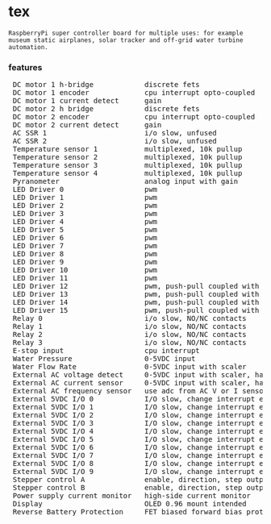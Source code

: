 # tex
    RaspberryPi super controller board for multiple uses: for example museum static airplanes, solar tracker and off-grid water turbine automation.  

### features
<pre>
 DC motor 1 h-bridge            discrete fets
 DC motor 1 encoder             cpu interrupt opto-coupled
 DC motor 1 current detect      gain
 DC motor 2 h bridge            discrete fets
 DC motor 2 encoder             cpu interrupt opto-coupled
 DC motor 2 current detect      gain
 AC SSR 1                       i/o slow, unfused
 AC SSR 2                       i/o slow, unfused
 Temperature sensor 1           multiplexed, 10k pullup
 Temperature sensor 2           multiplexed, 10k pullup
 Temperature sensor 3           multiplexed, 10k pullup
 Temperature sensor 4           multiplexed, 10k pullup
 Pyranometer                    analog input with gain
 LED Driver 0                   pwm
 LED Driver 1                   pwm
 LED Driver 2                   pwm
 LED Driver 3                   pwm
 LED Driver 4                   pwm
 LED Driver 5                   pwm
 LED Driver 6                   pwm
 LED Driver 7                   pwm
 LED Driver 8                   pwm
 LED Driver 9                   pwm
 LED Driver 10                  pwm
 LED Driver 11                  pwm
 LED Driver 12                  pwm, push-pull coupled with 13
 LED Driver 13                  pwm, push-pull coupled with 12
 LED Driver 14                  pwm, push-pull coupled with 15
 LED Driver 15                  pwm, push-pull coupled with 14
 Relay 0                        i/o slow, NO/NC contacts
 Relay 1                        i/o slow, NO/NC contacts
 Relay 2                        i/o slow, NO/NC contacts
 Relay 3                        i/o slow, NO/NC contacts
 E-stop input                   cpu interrupt
 Water Pressure                 0-5VDC input
 Water Flow Rate                0-5VDC input with scaler
 External AC voltage detect     0-5VDC input with scaler, half-wave
 External AC current sensor     0-5VDC input with scaler, half-wave
 External AC frequency sensor   use adc from AC V or I sensor
 External 5VDC I/O 0            I/O slow, change interrupt exists
 External 5VDC I/O 1            I/O slow, change interrupt exists
 External 5VDC I/O 2            I/O slow, change interrupt exists
 External 5VDC I/O 3            I/O slow, change interrupt exists
 External 5VDC I/O 4            I/O slow, change interrupt exists
 External 5VDC I/O 5            I/O slow, change interrupt exists
 External 5VDC I/O 6            I/O slow, change interrupt exists
 External 5VDC I/O 7            I/O slow, change interrupt exists
 External 5VDC I/O 8            I/O slow, change interrupt exists
 External 5VDC I/O 9            I/O slow, change interrupt exists
 Stepper control A              enable, direction, step outputs
 Stepper control B              enable, direction, step outputs
 Power supply current monitor   high-side current monitor
 Display                        OLED 0.96 mount intended
 Reverse Battery Protection     FET biased forward bias protection 
</pre>
